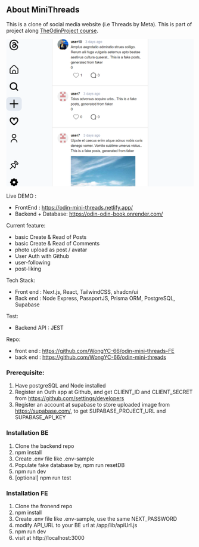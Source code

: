 <!-- GETTING STARTED -->
## About MiniThreads

This is a clone of social media website (i.e Threads by Meta). This is part of project along <a href='https://www.theodinproject.com/lessons/node-path-nodejs-odin-book'>TheOdinProject course</a>.

![photo](threads-clone.png)

Live DEMO : 
- FrontEnd : https://odin-mini-threads.netlify.app/
- Backend + Database: https://odin-odin-book.onrender.com/

Current feature:
- basic Create & Read of Posts
- basic Create & Read of Comments
- photo upload as post / avatar
- User Auth with Github
- user-following
- post-liking

Tech Stack:
- Front end : Next.js, React, TailwindCSS, shadcn/ui
- Back end : Node Express, PassportJS, Prisma ORM, PostgreSQL, Supabase

Test:
- Backend API : JEST

Repo:
- front end : https://github.com/WongYC-66/odin-mini-threads-FE
- back end : https://github.com/WongYC-66/odin-mini-threads

### Prerequisite:
1. Have postgreSQL and Node installed
2. Register an Outh app at Github, and get CLIENT_ID and CLIENT_SECRET from https://github.com/settings/developers 
3. Register an account at supabase to store uploaded image from https://supabase.com/, to get SUPABASE_PROJECT_URL and SUPABASE_API_KEY 

### Installation BE
1. Clone the backend repo
2. npm install
3. Create .env file like .env-sample
4. Populate fake database by,  npm run resetDB
5. npm run dev
6. [optional] npm run test 

### Installation FE
1. Clone the fronend repo
2. npm install
3. Create .env file like .env-sample, use the same NEXT_PASSWORD
4. modify API_URL to your BE url at /app/lib/apiUrl.js
5. npm run dev
6. visit at http://localhost:3000
